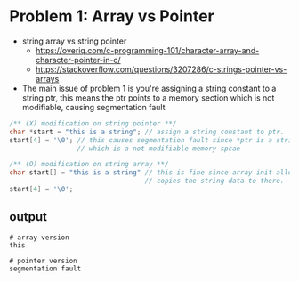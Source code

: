 Problem 1: Array vs Pointer
===
- string array vs string pointer
    - https://overiq.com/c-programming-101/character-array-and-character-pointer-in-c/
    - https://stackoverflow.com/questions/3207286/c-strings-pointer-vs-arrays
- The main issue of problem 1 is you're assigning a string constant to a string ptr,
  this means the ptr points to a memory section which is not modifiable, causing 
  segmentation fault 
  
```c
/** (X) modification on string pointer **/
char *start = "this is a string"; // assign a string constant to ptr.
start[4] = '\0'; // this causes segmentation fault since *ptr is a string contant, 
                 // which is a not modifiable memory spcae

/** (O) modification on string array **/
char start[] = "this is a string" // this is fine since array init allocates a modifiable memory space and
                                  // copies the string data to there.
start[4] = '\0';
```

output
---
```
# array version
this

# pointer version
segmentation fault

```
